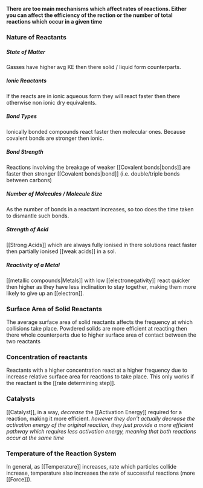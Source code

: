 **There are too main mechanisms which affect rates of reactions. Either you can affect the efficiency of the rection or the number of total reactions which occur in a given time**
### Nature of Reactants
##### State of Matter
Gasses have higher avg KE then there solid / liquid form counterparts.
##### Ionic Reactants
If the reacts are in ionic aqueous form they will react faster then there otherwise non ionic dry equivalents.
##### Bond Types
Ionically bonded compounds react faster then molecular ones. Because covalent bonds are stronger then ionic.
##### Bond Strength
Reactions involving the breakage of weaker [[Covalent bonds|bonds]] are faster then stronger [[Covalent bonds|bond]] (i.e. double/triple bonds between carbons)
##### Number of Molecules / Molecule Size
As the number of bonds in a reactant increases, so too does the time taken to dismantle such bonds.
##### Strength of Acid
[[Strong Acids]] which are always fully ionised in there solutions react faster then partially ionised [[weak acids]] in a sol. 
##### Reactivity of a Metal
[[metallic compounds|Metals]] with low [[electronegativity]] react quicker then higher as they have less inclination to stay together, making them more likely to give up an [[electron]].
### Surface Area of Solid Reactants
The average surface area of solid reactants affects the frequency at which collisions take place. Powdered solids are more efficient at reacting then there whole counterparts due to higher surface area of contact between the two reactants
### Concentration of reactants
Reactants with a higher concentration react at a higher frequency due to increase relative surface area for reactions to take place. This only works if the reactant is the [[rate determining step]].
### Catalysts
[[Catalyst]], in a way, *decrease* the [[Activation Energy]] required for a reaction, making it more efficient. *however they don't actually decrease the activation energy of the original reaction, they just provide a more efficient pathway which requires less activation energy, meaning that both reactions occur at the same time*
### Temperature of the Reaction System
In general, as [[Temperature]] increases, rate which particles collide increase, temperature also increases the rate of successful reactions (more [[Force]]).